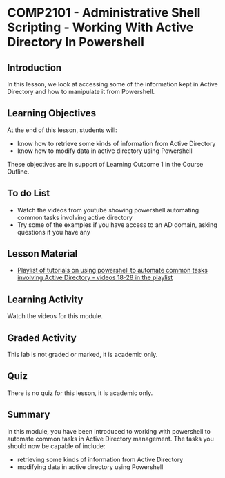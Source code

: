 # COMP2101 - Administrative Shell Scripting - Working With Active Directory In Powershell

## Introduction
In this lesson, we look at accessing some of the information kept in Active Directory and how to manipulate it from Powershell.

## Learning Objectives
At the end of this lesson, students will:
  * know how to retrieve some kinds of information from Active Directory
  * know how to modify data in active directory using Powershell

These objectives are in support of Learning Outcome 1 in the Course Outline.

## To do List
   * Watch the videos from youtube showing powershell automating common tasks involving active directory
   * Try some of the examples if you have access to an AD domain, asking questions if you have any

## Lesson Material
  * [Playlist of tutorials on using powershell to automate common tasks involving Active Directory - videos 18-28 in the playlist](https://www.youtube.com/watch?v=e-gHIX67CsY&list=PLnK11SQMNnE6o7rZqdXN_cv83SocL65vH&index=18&ab_channel=JackedProgrammer)

## Learning Activity
Watch the videos for this module.

## Graded Activity
This lab is not graded or marked, it is academic only.

## Quiz
There is no quiz for this lesson, it is academic only.

## Summary
In this module, you have been introduced to working with powershell to automate common tasks in Active Directory management. The tasks you should now be capable of include:
  * retrieving some kinds of information from Active Directory
  * modifying data in active directory using Powershell
